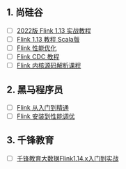 
## 1. 尚硅谷

- [ ] [2022版 Flink 1.13 实战教程](https://www.bilibili.com/video/BV133411s7Sa)
- [ ] [Flink 1.13 教程 Scala版](https://www.bilibili.com/video/BV1zr4y157XV)
- [ ] [Flink 性能优化](https://www.bilibili.com/video/BV1Q5411f76P)
- [ ] [Flink CDC 教程](https://www.bilibili.com/video/BV1wL4y1Y7Xu)
- [ ] [Flink 内核源码解析课程](https://www.bilibili.com/video/BV1rh411C77P)

## 2. 黑马程序员

- [ ] [Flink 从入门到精通](https://www.bilibili.com/video/BV1xe411W7vx)
- [ ] [Flink 安装到性能调优](https://www.bilibili.com/video/BV1Gt4y1z7bR)

## 3. 千锋教育

- [ ] [千锋教育大数据Flink1.14.x入门到实战](https://www.bilibili.com/video/BV19B4y167Y9)
